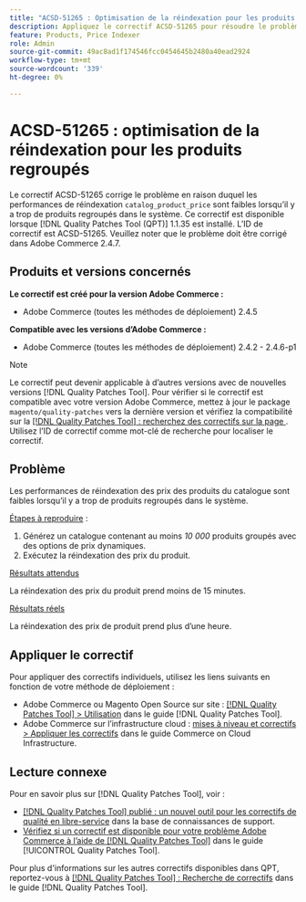 ```yaml
---
title: "ACSD-51265 : Optimisation de la réindexation pour les produits regroupés"
description: Appliquez le correctif ACSD-51265 pour résoudre le problème Adobe Commerce où les performances de réindexation de "catalog_product_price" sont faibles lorsqu’il y a trop de produits regroupés dans le système.
feature: Products, Price Indexer
role: Admin
source-git-commit: 49ac8ad1f174546fcc0454645b2480a40ead2924
workflow-type: tm+mt
source-wordcount: '339'
ht-degree: 0%

---
```


# ACSD-51265 : optimisation de la réindexation pour les produits regroupés

Le correctif ACSD-51265 corrige le problème en raison duquel les performances de réindexation `catalog_product_price` sont faibles lorsqu’il y a trop de produits regroupés dans le système. Ce correctif est disponible lorsque [!DNL Quality Patches Tool (QPT)] 1.1.35 est installé. L’ID de correctif est ACSD-51265. Veuillez noter que le problème doit être corrigé dans Adobe Commerce 2.4.7.

## Produits et versions concernés

**Le correctif est créé pour la version Adobe Commerce :**

* Adobe Commerce (toutes les méthodes de déploiement) 2.4.5

**Compatible avec les versions d’Adobe Commerce :**

* Adobe Commerce (toutes les méthodes de déploiement) 2.4.2 - 2.4.6-p1

>[!NOTE]
>
>Le correctif peut devenir applicable à d’autres versions avec de nouvelles versions [!DNL Quality Patches Tool]. Pour vérifier si le correctif est compatible avec votre version Adobe Commerce, mettez à jour le package `magento/quality-patches` vers la dernière version et vérifiez la compatibilité sur la [[!DNL Quality Patches Tool] : recherchez des correctifs sur la page ](https://experienceleague.adobe.com/tools/commerce-quality-patches/index.html). Utilisez l’ID de correctif comme mot-clé de recherche pour localiser le correctif.

## Problème

Les performances de réindexation des prix des produits du catalogue sont faibles lorsqu’il y a trop de produits regroupés dans le système.

<u>Étapes à reproduire</u> :

1. Générez un catalogue contenant au moins *10 000* produits groupés avec des options de prix dynamiques.
1. Exécutez la réindexation des prix du produit.

<u>Résultats attendus</u>

La réindexation des prix du produit prend moins de 15 minutes.

<u>Résultats réels</u>

La réindexation des prix de produit prend plus d’une heure.

## Appliquer le correctif

Pour appliquer des correctifs individuels, utilisez les liens suivants en fonction de votre méthode de déploiement :

* Adobe Commerce ou Magento Open Source sur site : [[!DNL Quality Patches Tool] > Utilisation](https://experienceleague.adobe.com/docs/commerce-operations/tools/quality-patches-tool/usage.html) dans le guide [!DNL Quality Patches Tool].
* Adobe Commerce sur l’infrastructure cloud : [mises à niveau et correctifs > Appliquer les correctifs](https://experienceleague.adobe.com/docs/commerce-cloud-service/user-guide/develop/upgrade/apply-patches.html) dans le guide Commerce on Cloud Infrastructure.

## Lecture connexe

Pour en savoir plus sur [!DNL Quality Patches Tool], voir :

* [[!DNL Quality Patches Tool] publié : un nouvel outil pour les correctifs de qualité en libre-service](https://experienceleague.adobe.com/en/docs/commerce-knowledge-base/kb/announcements/commerce-announcements/magento-quality-patches-released-new-tool-to-self-serve-quality-patches) dans la base de connaissances de support.
* [Vérifiez si un correctif est disponible pour votre problème Adobe Commerce à l’aide de  [!DNL Quality Patches Tool]](/help/tools/quality-patches-tool/patches-available-in-qpt/check-patch-for-magento-issue-with-magento-quality-patches.md) dans le guide [!UICONTROL Quality Patches Tool].


Pour plus d&#39;informations sur les autres correctifs disponibles dans QPT, reportez-vous à [[!DNL Quality Patches Tool] : Recherche de correctifs](https://experienceleague.adobe.com/tools/commerce-quality-patches/index.html) dans le guide [!DNL Quality Patches Tool].
